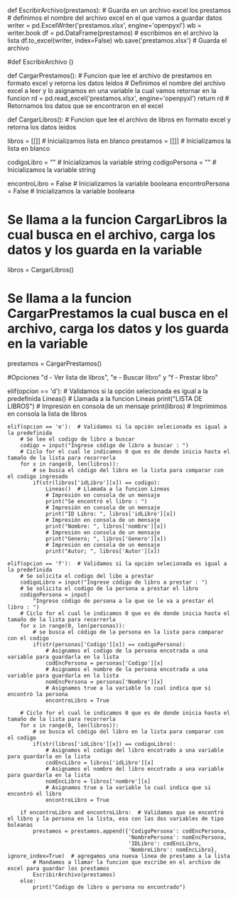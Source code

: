 def EscribirArchivo(prestamos):  # Guarda en un archivo excel los prestamos
    # definimos el nombre del archivo excel en el que vamos a guardar datos
    writer = pd.ExcelWriter('prestamos.xlsx', engine='openpyxl')
    wb = writer.book
    df = pd.DataFrame(prestamos)  # escribimos en el archivo la lista
    df.to_excel(writer, index=False)
    wb.save('prestamos.xlsx')  # Guarda el archivo

#def EscribirArchivo ()


def CargarPrestamos():  # Funcion que lee el archivo de prestamos en formato excel y retorna los datos leidos
    # Definimos el nombre del archivo excel a leer y lo asignamos en una variable la cual vamos retornar en la funcion
    rd = pd.read_excel('prestamos.xlsx', engine='openpyxl')
    return rd  # Retornamos los datos que se encontraron en el excel

def CargarLibros():  # Funcion que lee el archivo de libros en formato excel y retorna los datos leidos

libros = [[]]  # Inicializamos lista en blanco
prestamos = [[]]  # Inicializamos la lista en blanco

codigoLibro = ""  # Inicializamos la variable string
codigoPersona = ""  # Inicializamos la variable string

encontroLibro = False  # Inicializamos la variable booleana
encontroPersona = False  # Inicializamos la variable booleana

# Se llama a la funcion CargarLibros la cual busca en el archivo, carga los datos y los guarda en la variable
libros = CargarLibros()
# Se llama a la funcion CargarPrestamos la cual busca en el archivo, carga los datos y los guarda en la variable
prestamos = CargarPrestamos()


#Opciones "d - Ver lista de libros", "e - Buscar libro" y "f - Prestar libro"

   elif(opcion == 'd'):  # Validamos si la opción selecionada es igual a la predefinida
        Lineas()  # Llamada a la funcion Lineas
        print("LISTA DE LIBROS")  # Impresión en consola de un mensaje
        print(libros)  # Imprimimos en consola la lista de libros

    elif(opcion == 'e'):  # Validamos si la opción selecionada es igual a la predefinida
        # Se lee el codigo de libro a buscar
        codigo = input("Ingrese código de libro a buscar : ")
        # Ciclo for el cual le indicamos 0 que es de donde inicia hasta el tamaño de la lista para recorrerla
        for x in range(0, len(libros)):
            # se busca el código del libro en la lista para comparar con el codigo ingresado
            if(str(libros['idLibro'][x]) == codigo):
                Lineas()  # Llamada a la funcion Lineas
                # Impresión en consola de un mensaje
                print("Se encontró el libro : ")
                # Impresión en consola de un mensaje
                print("ID Libro: ", libros['idLibro'][x])
                # Impresión en consola de un mensaje
                print("Nombre: ", libros['nombre'][x])
                # Impresión en consola de un mensaje
                print("Genero; ", libros['Genero'][x])
                # Impresión en consola de un mensaje
                print("Autor; ", libros['Autor'][x])

    elif(opcion == 'f'):  # Validamos si la opción selecionada es igual a la predefinida
        # Se solicita el codigo del libo a prestar
        codigoLibro = input("Ingrese código de libro a prestar : ")
        # Se solicita el codigo de la persona a prestar el libro
        codigoPersona = input(
            "Ingrese código de persona a la que se le va a prestar el libro : ")
        # Ciclo for el cual le indicamos 0 que es de donde inicia hasta el tamaño de la lista para recorrerla
        for x in range(0, len(personas)):
            # se busca el código de la persona en la lista para comparar con el codigo
            if(str(personas['Codigo'][x]) == codigoPersona):
                # Asignamos el codigo de la persona encotrada a una variable para guardarla en la lista
                codEncPersona = personas['Codigo'][x]
                # Asignamos el nombre de la persona encotrada a una variable para guardarla en la lista
                nomEncPersona = personas['Nombre'][x]
                # Asignamos true a la variable lo cual indica que si encontró la persona
                encontroLibro = True

        # Ciclo for el cual le indicamos 0 que es de donde inicia hasta el tamaño de la lista para recorrerla
        for x in range(0, len(libros)):
            # se busca el código del libro en la lista para comparar con el codigo
            if(str(libros['idLibro'][x]) == codigoLibro):
                # Asignamos el codigo del libro encotrado a una variable para guardarla en la lista
                codEncLibro = libros['idLibro'][x]
                # Asignamos el nombre del libro encotrado a una variable para guardarla en la lista
                nomEncLibro = libros['nombre'][x]
                # Asignamos true a la variable lo cual indica que si encontró el libro
                encontroLibro = True

        if encontroLibro and encontroLibro:  # Validamos que se encontró el libro y la persona en la lista, eso con las dos variables de tipo boleanas
            prestamos = prestamos.append({'CodigoPersona': codEncPersona,
                                          'NombrePersona': nomEncPersona,
                                          'IDLibro': codEncLibro,
                                          'NombreLibro': nomEncLibro}, ignore_index=True)  # agregamos una nueva linea de prestamo a la lista
            # Mandamos a llamar la funcion que escribe en el archivo de excel para guardar los prestamos
            EscribirArchivo(prestamos)
        else:
            print("Codigo de libro o persona no encontrado")

